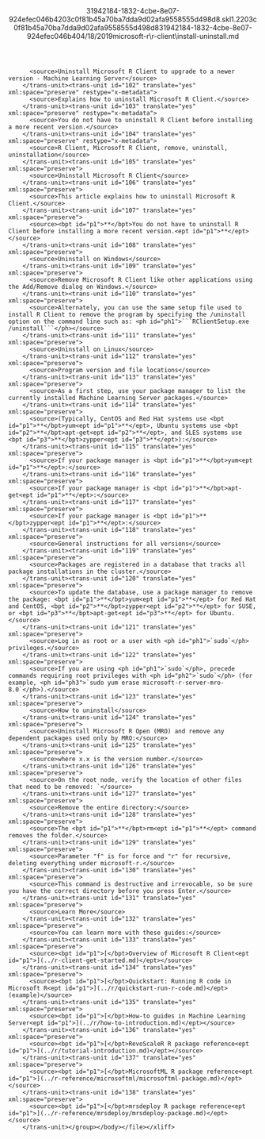 <?xml version="1.0"?><xliff version="1.2" xmlns="urn:oasis:names:tc:xliff:document:1.2" xmlns:xsi="http://www.w3.org/2001/XMLSchema-instance" xsi:schemaLocation="urn:oasis:names:tc:xliff:document:1.2 xliff-core-1.2-transitional.xsd"><file datatype="xml" original="install-uninstall.md" source-language="en-US" target-language="en-US"><header><tool tool-id="mdxliff" tool-name="mdxliff" tool-version="1.0-d1654b2" tool-company="Microsoft" /><xliffext:skl_file_name xmlns:xliffext="urn:microsoft:content:schema:xliffextensions">31942184-1832-4cbe-8e07-924efec046b4203c0f81b45a70ba7dda9d02afa9558555d498d8.skl</xliffext:skl_file_name><xliffext:version xmlns:xliffext="urn:microsoft:content:schema:xliffextensions">1.2</xliffext:version><xliffext:ms.openlocfilehash xmlns:xliffext="urn:microsoft:content:schema:xliffextensions">203c0f81b45a70ba7dda9d02afa9558555d498d8</xliffext:ms.openlocfilehash><xliffext:ms.sourcegitcommit xmlns:xliffext="urn:microsoft:content:schema:xliffextensions">31942184-1832-4cbe-8e07-924efec046b4</xliffext:ms.sourcegitcommit><xliffext:ms.lasthandoff xmlns:xliffext="urn:microsoft:content:schema:xliffextensions">04/18/2019</xliffext:ms.lasthandoff><xliffext:ms.openlocfilepath xmlns:xliffext="urn:microsoft:content:schema:xliffextensions">microsoft-r\r-client\install-uninstall.md</xliffext:ms.openlocfilepath></header><body><group id="content" extype="content"><trans-unit id="101" translate="yes" xml:space="preserve" restype="x-metadata">
          <source>Uninstall Microsoft R Client to upgrade to a newer version - Machine Learning Server</source>
        </trans-unit><trans-unit id="102" translate="yes" xml:space="preserve" restype="x-metadata">
          <source>Explains how to uninstall Microsoft R Client.</source>
        </trans-unit><trans-unit id="103" translate="yes" xml:space="preserve" restype="x-metadata">
          <source>You do not have to uninstall R Client before installing a more recent version.</source>
        </trans-unit><trans-unit id="104" translate="yes" xml:space="preserve" restype="x-metadata">
          <source>R Client, Microsoft R Client, remove, uninstall, uninstallation</source>
        </trans-unit><trans-unit id="105" translate="yes" xml:space="preserve">
          <source>Uninstall Microsoft R Client</source>
        </trans-unit><trans-unit id="106" translate="yes" xml:space="preserve">
          <source>This article explains how to uninstall Microsoft R Client.</source>
        </trans-unit><trans-unit id="107" translate="yes" xml:space="preserve">
          <source><bpt id="p1">**</bpt>You do not have to uninstall R Client before installing a more recent version.<ept id="p1">**</ept></source>
        </trans-unit><trans-unit id="108" translate="yes" xml:space="preserve">
          <source>Uninstall on Windows</source>
        </trans-unit><trans-unit id="109" translate="yes" xml:space="preserve">
          <source>Remove Microsoft R Client like other applications using the Add/Remove dialog on Windows.</source>
        </trans-unit><trans-unit id="110" translate="yes" xml:space="preserve">
          <source>Alternately, you can use the same setup file used to install R Client to remove the program by specifying the /uninstall option on the command line such as: <ph id="ph1">```RClientSetup.exe /uninstall```</ph></source>
        </trans-unit><trans-unit id="111" translate="yes" xml:space="preserve">
          <source>Uninstall on Linux</source>
        </trans-unit><trans-unit id="112" translate="yes" xml:space="preserve">
          <source>Program version and file locations</source>
        </trans-unit><trans-unit id="113" translate="yes" xml:space="preserve">
          <source>As a first step, use your package manager to list the currently installed Machine Learning Server packages.</source>
        </trans-unit><trans-unit id="114" translate="yes" xml:space="preserve">
          <source>(Typically, CentOS and Red Hat systems use <bpt id="p1">**</bpt>yum<ept id="p1">**</ept>, Ubuntu systems use <bpt id="p2">**</bpt>apt-get<ept id="p2">**</ept>, and SLES systems use <bpt id="p3">**</bpt>zypper<ept id="p3">**</ept>):</source>
        </trans-unit><trans-unit id="115" translate="yes" xml:space="preserve">
          <source>If your package manager is <bpt id="p1">**</bpt>yum<ept id="p1">**</ept>:</source>
        </trans-unit><trans-unit id="116" translate="yes" xml:space="preserve">
          <source>If your package manager is <bpt id="p1">**</bpt>apt-get<ept id="p1">**</ept>:</source>
        </trans-unit><trans-unit id="117" translate="yes" xml:space="preserve">
          <source>If your package manager is <bpt id="p1">**</bpt>zypper<ept id="p1">**</ept>:</source>
        </trans-unit><trans-unit id="118" translate="yes" xml:space="preserve">
          <source>General instructions for all versions</source>
        </trans-unit><trans-unit id="119" translate="yes" xml:space="preserve">
          <source>Packages are registered in a database that tracks all package installations in the cluster.</source>
        </trans-unit><trans-unit id="120" translate="yes" xml:space="preserve">
          <source>To update the database, use a package manager to remove the package: <bpt id="p1">**</bpt>yum<ept id="p1">**</ept> for Red Hat and CentOS, <bpt id="p2">**</bpt>zypper<ept id="p2">**</ept> for SUSE, or <bpt id="p3">**</bpt>apt-get<ept id="p3">**</ept> for Ubuntu.</source>
        </trans-unit><trans-unit id="121" translate="yes" xml:space="preserve">
          <source>Log in as root or a user with <ph id="ph1">`sudo`</ph> privileges.</source>
        </trans-unit><trans-unit id="122" translate="yes" xml:space="preserve">
          <source>If you are using <ph id="ph1">`sudo`</ph>, precede commands requiring root privileges with <ph id="ph2">`sudo`</ph> (for example, <ph id="ph3">`sudo yum erase microsoft-r-server-mro-8.0`</ph>).</source>
        </trans-unit><trans-unit id="123" translate="yes" xml:space="preserve">
          <source>How to uninstall</source>
        </trans-unit><trans-unit id="124" translate="yes" xml:space="preserve">
          <source>Uninstall Microsoft R Open (MRO) and remove any dependent packages used only by MRO:</source>
        </trans-unit><trans-unit id="125" translate="yes" xml:space="preserve">
          <source>where x.x is the version number.</source>
        </trans-unit><trans-unit id="126" translate="yes" xml:space="preserve">
          <source>On the root node, verify the location of other files that need to be removed: `</source>
        </trans-unit><trans-unit id="127" translate="yes" xml:space="preserve">
          <source>Remove the entire directory:</source>
        </trans-unit><trans-unit id="128" translate="yes" xml:space="preserve">
          <source>The <bpt id="p1">**</bpt>rm<ept id="p1">**</ept> command removes the folder.</source>
        </trans-unit><trans-unit id="129" translate="yes" xml:space="preserve">
          <source>Parameter "f" is for force and "r" for recursive, deleting everything under microsoft-r.</source>
        </trans-unit><trans-unit id="130" translate="yes" xml:space="preserve">
          <source>This command is destructive and irrevocable, so be sure you have the correct directory before you press Enter.</source>
        </trans-unit><trans-unit id="131" translate="yes" xml:space="preserve">
          <source>Learn More</source>
        </trans-unit><trans-unit id="132" translate="yes" xml:space="preserve">
          <source>You can learn more with these guides:</source>
        </trans-unit><trans-unit id="133" translate="yes" xml:space="preserve">
          <source><bpt id="p1">[</bpt>Overview of Microsoft R Client<ept id="p1">](../r-client-get-started.md)</ept></source>
        </trans-unit><trans-unit id="134" translate="yes" xml:space="preserve">
          <source><bpt id="p1">[</bpt>Quickstart: Running R code in Microsoft R<ept id="p1">](../r/quickstart-run-r-code.md)</ept> (example)</source>
        </trans-unit><trans-unit id="135" translate="yes" xml:space="preserve">
          <source><bpt id="p1">[</bpt>How-to guides in Machine Learning Server<ept id="p1">](../r/how-to-introduction.md)</ept></source>
        </trans-unit><trans-unit id="136" translate="yes" xml:space="preserve">
          <source><bpt id="p1">[</bpt>RevoScaleR R package reference<ept id="p1">](../r/tutorial-introduction.md)</ept></source>
        </trans-unit><trans-unit id="137" translate="yes" xml:space="preserve">
          <source><bpt id="p1">[</bpt>MicrosoftML R package reference<ept id="p1">](../r-reference/microsoftml/microsoftml-package.md)</ept></source>
        </trans-unit><trans-unit id="138" translate="yes" xml:space="preserve">
          <source><bpt id="p1">[</bpt>mrsdeploy R package reference<ept id="p1">](../r-reference/mrsdeploy/mrsdeploy-package.md)</ept></source>
        </trans-unit></group></body></file></xliff>